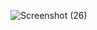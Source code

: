 
![Screenshot (26)](https://github.com/yesh7835/Jagat-Mandir-/assets/158145445/ed0f0355-e031-44c1-8e09-7a4b27fba857)
